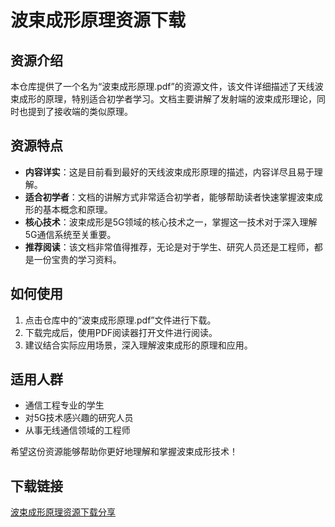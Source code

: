 # 波束成形原理资源下载

## 资源介绍

本仓库提供了一个名为“波束成形原理.pdf”的资源文件，该文件详细描述了天线波束成形的原理，特别适合初学者学习。文档主要讲解了发射端的波束成形理论，同时也提到了接收端的类似原理。

## 资源特点

- **内容详实**：这是目前看到最好的天线波束成形原理的描述，内容详尽且易于理解。
- **适合初学者**：文档的讲解方式非常适合初学者，能够帮助读者快速掌握波束成形的基本概念和原理。
- **核心技术**：波束成形是5G领域的核心技术之一，掌握这一技术对于深入理解5G通信系统至关重要。
- **推荐阅读**：该文档非常值得推荐，无论是对于学生、研究人员还是工程师，都是一份宝贵的学习资料。

## 如何使用

1. 点击仓库中的“波束成形原理.pdf”文件进行下载。
2. 下载完成后，使用PDF阅读器打开文件进行阅读。
3. 建议结合实际应用场景，深入理解波束成形的原理和应用。

## 适用人群

- 通信工程专业的学生
- 对5G技术感兴趣的研究人员
- 从事无线通信领域的工程师

希望这份资源能够帮助你更好地理解和掌握波束成形技术！

## 下载链接

[波束成形原理资源下载分享](https://pan.quark.cn/s/531fa9ed55e9)